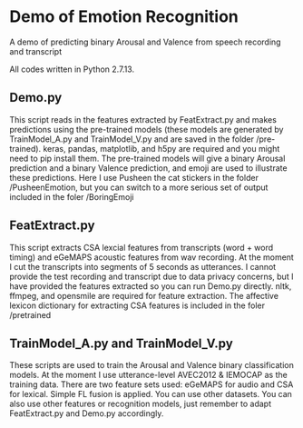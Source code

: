 # Demo of Emotion Recognition

A demo of predicting binary Arousal and Valence from speech recording and transcript

All codes written in Python 2.7.13.

## Demo.py
This script reads in the features extracted by FeatExtract.py and makes predictions using the pre-trained models (these models are generated by TrainModel_A.py and TrainModel_V.py and are saved in the folder /pre-trained). keras, pandas, matplotlib, and h5py are required and you might need to pip install them. The pre-trained models will give a binary Arousal prediction and a binary Valence prediction, and emoji are used to illustrate these predictions. Here I use Pusheen the cat stickers in the folder /PusheenEmotion, but you can switch to a more serious set of output included in the foler /BoringEmoji

## FeatExtract.py
This script extracts CSA lexcial features from transcripts (word + word timing) and eGeMAPS acoustic features from wav recording. At the moment I cut the transcripts into segments of 5 seconds as utterances. I cannot provide the test recording and transcript due to data privacy concerns, but I have provided the features extracted so you can run Demo.py directly. nltk, ffmpeg, and opensmile are required for feature extraction. The affective lexicon dictionary for extracting CSA features is included in the foler /pretrained

## TrainModel_A.py and TrainModel_V.py
These scripts are used to train the Arousal and Valence binary classification models. At the moment I use utterance-level AVEC2012 & IEMOCAP as the training data. There are two feature sets used: eGeMAPS for audio and CSA for lexical. Simple FL fusion is applied. You can use other datasets. You can also use other features or recognition models, just remember to adapt FeatExtract.py and Demo.py accordingly.
